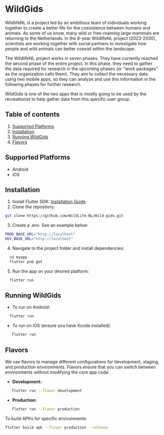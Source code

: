 # WildGids
WildlifeNL is a project led by an ambitious team of individuals working together to create a better life for the coexistence between humans and animals. As some of us know, many wild or free-roaming large mammals are returning to the Netherlands. In the 8-year WildlifeNL project (2023-2030), scientists are working together with social partners to investigate how people and wild animals can better coexist within the landscape.

The WildlifeNL project works in seven phases. They have currently reached the second phase of the entire project. In this phase, they need to gather the data required for research in the upcoming phases (or “work packages” as the organization calls them). They aim to collect the necessary data using two mobile apps, so they can analyze and use this information in the following phases for further research.

WildGids is one of the two apps that is mostly going to be used by the recreationist to help gather data from this specific user group. 

## Table of contents
1. [Supported Platforms](#supported-platforms)
2. [Installation](#installation)
3. [Running WildGids](#running-wildgids)
4. [Flavors](#flavors)

## Supported Platforms
- Android
- iOS

## Installation
1. Install Flutter SDK: [Installation Guide](https://flutter.dev/docs/get-started/install)
2. Clone the repository:
  ``` bash
  git clone https://github.com/WildLife-NL/Wild-gids.git
  ```
3. Create a .env. See an example below:
  ``` bash
  PROD_BASE_URL="http://localhost"
  DEV_BASE_URL="http://localhost"
  ```
4. Navigate to the project folder and install dependencies:
  ``` bash
  cd myapp
  flutter pub get
  ```
5. Run the app on your desired platform:
  ``` bash
  flutter run
  ```

## Running WildGids
- To run on Android:
``` bash
  flutter run
  ```
- To run on iOS (ensure you have Xcode installed):
``` bash
   flutter run
```

## Flavors
We use flavors to manage different configurations for development, staging, and production environments. Flavors ensure that you can switch between environments without modifying the core app code.
- **Development:**
``` bash
   flutter run --flavor development
```
- **Production:**
``` bash
   flutter run --flavor production
```
To build APKs for specific environments:
``` bash
flutter build apk --flavor production --release
```